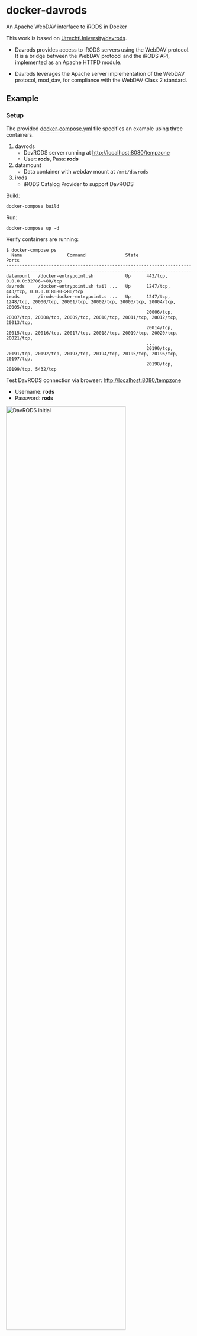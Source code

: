 # docker-davrods

An Apache WebDAV interface to iRODS in Docker

This work is based on [UtrechtUniversity/davrods](https://github.com/UtrechtUniversity/davrods).

- Davrods provides access to iRODS servers using the WebDAV protocol. It is a bridge between the WebDAV protocol and the iRODS API, implemented as an Apache HTTPD module.

- Davrods leverages the Apache server implementation of the WebDAV protocol, mod_dav, for compliance with the WebDAV Class 2 standard.

## Example

### Setup

The provided [docker-compose.yml](/docker-compose.yml) file specifies an example using three containers.

1. davrods
	- DavRODS server running at [http://localhost:8080/tempzone](http://localhost:8080/tempzone)
	- User: **rods**, Pass: **rods**
2. datamount
	- Data container with webdav mount at `/mnt/davrods`
3. irods
	- iRODS Catalog Provider to support DavRODS

Build:

```
docker-compose build
```

Run:

```
docker-compose up -d
```

Verify containers are running:

```
$ docker-compose ps
  Name                 Command               State                                            Ports
--------------------------------------------------------------------------------------------------------------------------------------------
datamount   /docker-entrypoint.sh            Up      443/tcp, 0.0.0.0:32786->80/tcp
davrods     /docker-entrypoint.sh tail ...   Up      1247/tcp, 443/tcp, 0.0.0.0:8080->80/tcp
irods       /irods-docker-entrypoint.s ...   Up      1247/tcp, 1248/tcp, 20000/tcp, 20001/tcp, 20002/tcp, 20003/tcp, 20004/tcp, 20005/tcp,
                                                     20006/tcp, 20007/tcp, 20008/tcp, 20009/tcp, 20010/tcp, 20011/tcp, 20012/tcp, 20013/tcp,
                                                     20014/tcp, 20015/tcp, 20016/tcp, 20017/tcp, 20018/tcp, 20019/tcp, 20020/tcp, 20021/tcp,
                                                     ...
                                                     20190/tcp, 20191/tcp, 20192/tcp, 20193/tcp, 20194/tcp, 20195/tcp, 20196/tcp, 20197/tcp,
                                                     20198/tcp, 20199/tcp, 5432/tcp
```

Test DavRODS connection via browser: [http://localhost:8080/tempzone](http://localhost:8080/tempzone)

- Username: **rods**
- Password: **rods**

<img width="80%" alt="DavRODS initial" src="https://user-images.githubusercontent.com/5332509/35699223-68de5c90-075d-11e8-895e-7c042dbede33.png">

Once signed in as the iRODS **rods** user, you should see an empty directory listing.

<img width="80%" alt="DavRODS signed in" src="https://user-images.githubusercontent.com/5332509/35699253-7c73bd9a-075d-11e8-839d-477de3dcc0f7.png">

This can also be confirmed from the `irods` and `datamount` docker container.

- On `irods`:

	```
	$ docker exec -u irods irods ils -Lr
	/tempZone/home/rods:
	```
- On `datamount `:

	```
	$ docker exec datamount ls -alh /mnt/davrods
	total 512
	drwxr-xr-x 3 root root 72 Feb  1 19:31 .
	drwx------ 2 root root  0 Feb  1 19:31 lost+found
	```

### Add data

Validate that data can be added to iRODS and be accessible to availalbe mount points.

1. From the `irods` container: Get onto the `irods` container as the **irods** user and add a file to `/tempZone/home/rods`

	- Use `iput` to add the `VERSION.json` file to `/tempZone/home/rods`
	
		```
		$ docker exec -ti -u irods irods /bin/bash
		irods@irods:~$ ls
		clients		       iRODS	 msiExecCmd_bin  test
		config		       irodsctl  packaging	 VERSION.json
		configuration_schemas  log	 scripts	 VERSION.json.dist
		irods@irods:~$ iput VERSION.json
		irods@irods:~$ ils -Lr
		/tempZone/home/rods:
		  rods              0 demoResc          224 2018-02-01.19:47 & VERSION.json
		        generic    /var/lib/irods/iRODS/Vault/home/rods/VERSION.json
		```
	
	- Verify in the browser by refreshing it
	
	<img width="80%" alt="Add VERSION.json" src="https://user-images.githubusercontent.com/5332509/35699804-20516452-075f-11e8-8ada-bb7214bba06f.png">
	
	- Verify on the `datamount` container
	
		```
		$ docker exec datamount ls -alh /mnt/davrods
		total 1.0K
		drwxr-xr-x 3 root root 112 Feb  1 19:31 .
		-rw-r--r-- 1 root root 224 Feb  1 19:47 VERSION.json
		drwx------ 2 root root   0 Feb  1 19:31 lost+found
		```

2. From the `datamount` container: Get onto the `datamount` container as the **root** user, generate a 10 MB file, and copy it to the `/mnt/davrods` directory

	- Use `dd` to create a 10 MB file and `cp` to copy it

		```
		$ docker exec -ti datamount /bin/bash
		[root@datamount /]# dd if=/dev/zero of=output.dat  bs=1M  count=10
		10+0 records in
		10+0 records out
		10485760 bytes (10 MB) copied, 0.00690478 s, 1.5 GB/s
		[root@datamount /]# ls -alh output.dat
		-rw-r--r-- 1 root root 10M Feb  1 19:58 output.dat
		[root@datamount /]# cp output.dat /mnt/davrods/
		[root@datamount /]# ls -alh /mnt/davrods/
		total 11M
		drwxr-xr-x 3 root root 152 Feb  1 19:31 .
		-rw-r--r-- 1 root root 224 Feb  1 19:47 VERSION.json
		drwx------ 2 root root   0 Feb  1 19:31 lost+found
		-rw-r--r-- 1 root root 10M Feb  1 19:58 output.dat
		```

	- Verify from the `irods` container

		```
		irods@irods:~$ ils -Lr
		/tempZone/home/rods:
		  rods              0 demoResc          224 2018-02-01.19:47 & VERSION.json
		        generic    /var/lib/irods/iRODS/Vault/home/rods/VERSION.json
		irods@irods:~$ ils -Lr
		/tempZone/home/rods:
		  rods              0 demoResc     10485760 2018-02-01.19:58 & output.dat
		        generic    /var/lib/irods/iRODS/Vault/home/rods/output.dat
		  rods              0 demoResc          224 2018-02-01.19:47 & VERSION.json
		        generic    /var/lib/irods/iRODS/Vault/home/rods/VERSION.json
		```

	- Verify in the browser by refreshing it

	<img width="80%" alt="Add output.dat" src="https://user-images.githubusercontent.com/5332509/35700406-e49a4332-0760-11e8-9447-0aadf295cb40.png">
	
	- Download `output.dat` from browser to local machine
	
	<img width="80%" alt="Download output.dat" src="https://user-images.githubusercontent.com/5332509/35700615-7e29da12-0761-11e8-8d49-40201af17e4f.png">
	
	- Verify size of file on local machine

		```
		$ ls -alh ~/Downloads/output.dat
		-rw-r--r--@ 1 stealey  staff    10M Feb  1 15:05 /Users/stealey/Downloads/output.dat
		```

## Clean up

Clean up the environment using `docker-compose`

```
$ docker-compose stop
Stopping datamount ... done
Stopping davrods   ... done
Stopping irods     ... done

$ docker-compose rm -f
Going to remove datamount, davrods, irods
Removing datamount ... done

$ docker-compose ps
Name   Command   State   Ports
------------------------------

```